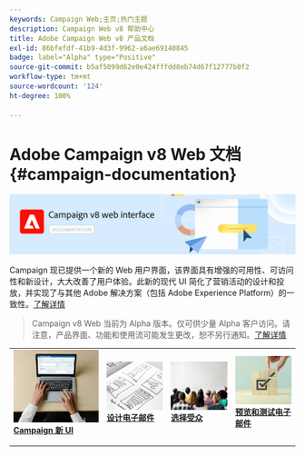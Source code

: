 ```yaml
---
keywords: Campaign Web;主页;热门主题
description: Campaign Web v8 帮助中心
title: Adobe Campaign Web v8 产品文档
exl-id: 86bfefdf-41b9-4d3f-9962-a6ae69140845
badge: label="Alpha" type="Positive"
source-git-commit: b5af5099d62e0e424fffdd8eb74d67f12777b0f2
workflow-type: tm+mt
source-wordcount: '124'
ht-degree: 100%

---
```


# Adobe Campaign v8 Web 文档 {#campaign-documentation}

![](assets/do-not-localize/banner-documentationv8.png)

Campaign 现已提供一个新的 Web 用户界面，该界面具有增强的可用性、可访问性和新设计，大大改善了用户体验。此新的现代 UI 简化了营销活动的设计和投放，并实现了与其他 Adobe 解决方案（包括 Adobe Experience Platform）的一致性。[了解详情](get-started/get-started.md)

>Campaign v8 Web 当前为 Alpha 版本。仅可供少量 Alpha 客户访问。请注意，产品界面、功能和使用流可能发生更改，恕不另行通知。[了解详情](rn/release-notes.md)


<table style="table-layout:fixed"><tr style="border: 0;">
<td>
<a href="get-started/user-interface.md">
<img alt="新 UI" src="assets/do-not-localize/email-create.jpeg">
</a>
<div><a href="get-started/user-interface.md"><strong>Campaign 新 UI</strong>
</div>
<p>
</td>
<td>
<a href="content/create-email-content.md">
<img alt="不常见" src="assets/do-not-localize/email-design.jpg">
</a>
<div>
<a href="content/create-email-content.md"><strong>设计电子邮件</strong></a>
</div>
<p></td>
<td>
<a href="audience/about-audiences.md">
<img alt="受众" src="assets/do-not-localize/email-audience.jpg">
</a>
<div>
<a href="audience/about-audiences.md"><strong>选择受众</strong></a>
</div>
<p>
</td>
<td>
<a href="preview-test/proofs.md">
<img alt="验证" src="assets/do-not-localize/email-preview.jpg">
</a>
<div>
<a href="preview-test/proofs.md"><strong>预览和测试电子邮件</strong></a>
</div>
<p>
</td>
</tr></table>
